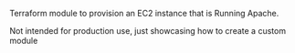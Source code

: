 Terraform module to provision an EC2 instance that is Running Apache.

Not intended for production use, just showcasing how to create a custom module